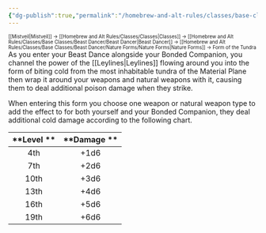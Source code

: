 ```yaml
---
{"dg-publish":true,"permalink":"/homebrew-and-alt-rules/classes/base-classes/beast-dancer/nature-forms/form-of-the-tundra/"}
---
```


<sup><sup>[[Mistveil\|Mistveil]] → [[Homebrew and Alt Rules/Classes/Classes\|Classes]] → [[Homebrew and Alt Rules/Classes/Base Classes/Beast Dancer/Beast Dancer\|Beast Dancer]] → [[Homebrew and Alt Rules/Classes/Base Classes/Beast Dancer/Nature Forms/Nature Forms\|Nature Forms]] → Form of the Tundra</sup></sup>
As you enter your Beast Dance alongside your Bonded Companion, you channel the power of the [[Leylines\|Leylines]] flowing around you into the form of biting cold from the most inhabitable tundra of the Material Plane then wrap it around your weapons and natural weapons with it, causing them to deal additional poison damage when they strike.

When entering this form you choose one weapon or natural weapon type to add the effect to for both yourself and your Bonded Companion, they deal additional cold damage according to the following chart. 

| **Level ** | **Damage ** |
|:----------:|:-----------:|
|    4th     |    +1d6     |
|    7th     |    +2d6     |
|    10th    |    +3d6     |
|    13th    |    +4d6     |
|    16th    |    +5d6     |
|    19th    |    +6d6     |